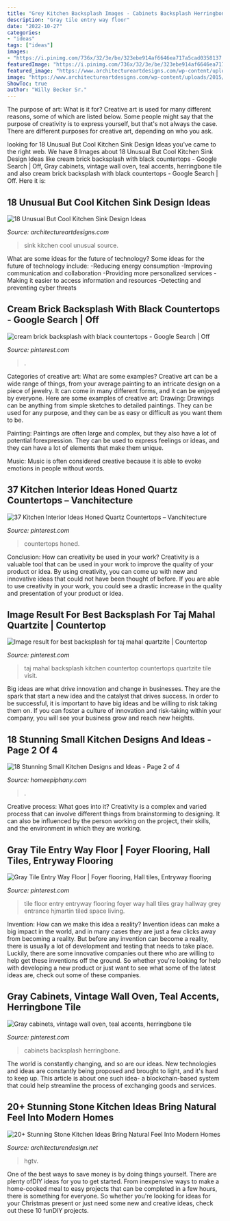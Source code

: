 ```yaml
---
title: "Grey Kitchen Backsplash Images - Cabinets Backsplash Herringbone"
description: "Gray tile entry way floor"
date: "2022-10-27"
categories:
- "ideas"
tags: ["ideas"]
images:
- "https://i.pinimg.com/736x/32/3e/be/323ebe914af6646ea717a5cad0358137.jpg"
featuredImage: "https://i.pinimg.com/736x/32/3e/be/323ebe914af6646ea717a5cad0358137.jpg"
featured_image: "https://www.architectureartdesigns.com/wp-content/uploads/2015/05/1630-630x421.jpg"
image: "https://www.architectureartdesigns.com/wp-content/uploads/2015/05/1630-630x421.jpg"
ShowToc: true
author: "Willy Becker Sr."
---
```



The purpose of art: What is it for?
Creative art is used for many different reasons, some of which are listed below. Some people might say that the purpose of creativity is to express yourself, but that's not always the case. There are different purposes for creative art, depending on who you ask.

	

		
looking for 18 Unusual But Cool Kitchen Sink Design Ideas you've came to the right web. We have 8 Images about 18 Unusual But Cool Kitchen Sink Design Ideas like cream brick backsplash with black countertops - Google Search | Off, Gray cabinets, vintage wall oven, teal accents, herringbone tile and also cream brick backsplash with black countertops - Google Search | Off. Here it is:
		
    
## 18 Unusual But Cool Kitchen Sink Design Ideas

<img loading=lazy src="https://www.architectureartdesigns.com/wp-content/uploads/2015/05/1630-630x421.jpg" onerror="this.onerror=null;this.src='https://tse2.mm.bing.net/th?id=OIP.TtAHX5VckHAGRe7K0_9GAQHaE8&amp;pid=15.1';" alt="18 Unusual But Cool Kitchen Sink Design Ideas">

_Source: architectureartdesigns.com_

>sink kitchen cool unusual source. 

	

What are some ideas for the future of technology?
Some ideas for the future of technology include: 
-Reducing energy consumption 
-Improving communication and collaboration 
-Providing more personalized services 
-Making it easier to access information and resources 
-Detecting and preventing cyber threats

    
## Cream Brick Backsplash With Black Countertops - Google Search | Off

<img loading=lazy src="https://i.pinimg.com/736x/59/99/b3/5999b34f2e75f9706a5a1bc8537bf4fb.jpg" onerror="this.onerror=null;this.src='https://tse4.mm.bing.net/th?id=OIP.NNoJYQEO5Ql-Li4eF4Y8FgHaL_&amp;pid=15.1';" alt="cream brick backsplash with black countertops - Google Search | Off">

_Source: pinterest.com_

>. 

	

Categories of creative art: What are some examples?
Creative art can be a wide range of things, from your average painting to an intricate design on a piece of jewelry. It can come in many different forms, and it can be enjoyed by everyone. Here are some examples of creative art:
Drawing: Drawings can be anything from simple sketches to detailed paintings. They can be used for any purpose, and they can be as easy or difficult as you want them to be.

Painting: Paintings are often large and complex, but they also have a lot of potential forexpression. They can be used to express feelings or ideas, and they can have a lot of elements that make them unique.

Music: Music is often considered creative because it is able to evoke emotions in people without words.

    
## 37 Kitchen Interior Ideas Honed Quartz Countertops – Vanchitecture

<img loading=lazy src="https://i.pinimg.com/736x/ac/2c/7f/ac2c7fa1344688c943aed34604c10b32.jpg" onerror="this.onerror=null;this.src='https://tse4.mm.bing.net/th?id=OIP.F-UrMRdU4my4ESLcfJUm9QHaLJ&amp;pid=15.1';" alt="37 Kitchen Interior Ideas Honed Quartz Countertops – Vanchitecture">

_Source: pinterest.com_

>countertops honed. 

	

Conclusion: How can creativity be used in your work?
Creativity is a valuable tool that can be used in your work to improve the quality of your product or idea. By using creativity, you can come up with new and innovative ideas that could not have been thought of before. If you are able to use creativity in your work, you could see a drastic increase in the quality and presentation of your product or idea.

    
## Image Result For Best Backsplash For Taj Mahal Quartzite | Countertop

<img loading=lazy src="https://i.pinimg.com/736x/26/3f/4f/263f4f131ed3ae748f8639e8f7a56d33.jpg" onerror="this.onerror=null;this.src='https://tse3.mm.bing.net/th?id=OIP.U__Xnx0gYCNlpL7AeZzZ_AHaLH&amp;pid=15.1';" alt="Image result for best backsplash for taj mahal quartzite | Countertop">

_Source: pinterest.com_

>taj mahal backsplash kitchen countertop countertops quartzite tile visit. 

	

Big ideas are what drive innovation and change in businesses. They are the spark that start a new idea and the catalyst that drives success. In order to be successful, it is important to have big ideas and be willing to risk taking them on. If you can foster a culture of innovation and risk-taking within your company, you will see your business grow and reach new heights.

    
## 18 Stunning Small Kitchen Designs And Ideas - Page 2 Of 4

<img loading=lazy src="https://homeepiphany.com/wp-content/uploads/2016/08/18-Stunning-Small-Kitchen-Designs-and-Ideas-8.jpg" onerror="this.onerror=null;this.src='https://tse2.mm.bing.net/th?id=OIP.8CjXXtzcC9YC48dElKJz4wHaJ4&amp;pid=15.1';" alt="18 Stunning Small Kitchen Designs and Ideas - Page 2 of 4">

_Source: homeepiphany.com_

>. 

	

Creative process: What goes into it?
Creativity is a complex and varied process that can involve different things from brainstorming to designing. It can also be influenced by the person working on the project, their skills, and the environment in which they are working.

    
## Gray Tile Entry Way Floor | Foyer Flooring, Hall Tiles, Entryway Flooring

<img loading=lazy src="https://i.pinimg.com/736x/32/3e/be/323ebe914af6646ea717a5cad0358137.jpg" onerror="this.onerror=null;this.src='https://tse3.mm.bing.net/th?id=OIP.az1CydJwnVjf6tOstekgKAHaLG&amp;pid=15.1';" alt="Gray Tile Entry Way Floor | Foyer flooring, Hall tiles, Entryway flooring">

_Source: pinterest.com_

>tile floor entry entryway flooring foyer way hall tiles gray hallway grey entrance hjmartin tiled space living. 

	

Invention: How can we make this idea a reality?
Invention ideas can make a big impact in the world, and in many cases they are just a few clicks away from becoming a reality. 
But before any invention can become a reality, there is usually a lot of development and testing that needs to take place. 
Luckily, there are some innovative companies out there who are willing to help get these inventions off the ground. 
 So whether you're looking for help with developing a new product or just want to see what some of the latest ideas are, check out some of these companies.

    
## Gray Cabinets, Vintage Wall Oven, Teal Accents, Herringbone Tile

<img loading=lazy src="https://i.pinimg.com/736x/6b/2c/11/6b2c115bc4a5eecf21139ec6e96a3c95--teal-accents-herringbone-tile.jpg" onerror="this.onerror=null;this.src='https://tse4.mm.bing.net/th?id=OIP.mWKEpKNhK1GhIwiWfQbwvAHaJ3&amp;pid=15.1';" alt="Gray cabinets, vintage wall oven, teal accents, herringbone tile">

_Source: pinterest.com_

>cabinets backsplash herringbone. 

	

The world is constantly changing, and so are our ideas. New technologies and ideas are constantly being proposed and brought to light, and it's hard to keep up. This article is about one such idea- a blockchain-based system that could help streamline the process of exchanging goods and services.

    
## 20+ Stunning Stone Kitchen Ideas Bring Natural Feel Into Modern Homes

<img loading=lazy src="https://cdn.architecturendesign.net/wp-content/uploads/2015/06/AD-Rustic-Stone-Kitchen-20.jpg" onerror="this.onerror=null;this.src='https://tse4.mm.bing.net/th?id=OIP.dlyRlC3vFzBm5iPiAB9-cAHaJ4&amp;pid=15.1';" alt="20+ Stunning Stone Kitchen Ideas Bring Natural Feel Into Modern Homes">

_Source: architecturendesign.net_

>hgtv. 

	

One of the best ways to save money is by doing things yourself. There are plenty ofDIY ideas for you to get started. From inexpensive ways to make a home-cooked meal to easy projects that can be completed in a few hours, there is something for everyone. So whether you're looking for ideas for your Christmas present or just need some new and creative ideas, check out these 10 funDIY projects.

